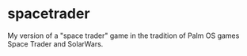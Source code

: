 # spacetrader
My version of a "space trader" game in the tradition of Palm OS games Space Trader and SolarWars.
